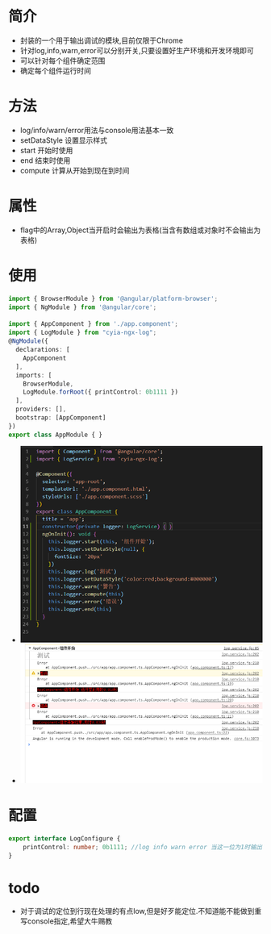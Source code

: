 # 简介
- 封装的一个用于输出调试的模块,目前仅限于Chrome
- 针对log,info,warn,error可以分别开关,只要设置好生产环境和开发环境即可
- 可以针对每个组件确定范围
- 确定每个组件运行时间

# 方法
- log/info/warn/error用法与console用法基本一致
- setDataStyle 设置显示样式
- start 开始时使用
- end 结束时使用
- compute 计算从开始到现在到时间

# 属性
- flag中的Array,Object当开启时会输出为表格(当含有数组或对象时不会输出为表格)

# 使用
``` ts 
import { BrowserModule } from '@angular/platform-browser';
import { NgModule } from '@angular/core';

import { AppComponent } from './app.component';
import { LogModule } from "cyia-ngx-log";
@NgModule({
  declarations: [
    AppComponent
  ],
  imports: [
    BrowserModule,
    LogModule.forRoot({ printControl: 0b1111 })
  ],
  providers: [],
  bootstrap: [AppComponent]
})
export class AppModule { }

```
- ![代码](./src/pic/cyia-ngx-log1.png)
- ![显示](./src/pic/cyia-ngx-log2.png)
# 配置
``` ts
export interface LogConfigure {
    printControl: number; 0b1111; //log info warn error 当这一位为1时输出开启
}
```

# todo 
- 对于调试的定位到行现在处理的有点low,但是好歹能定位.不知道能不能做到重写console指定,希望大牛赐教
